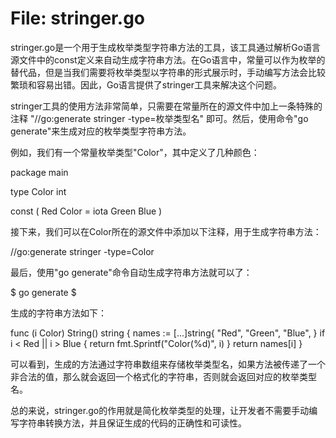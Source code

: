 # File: stringer.go

stringer.go是一个用于生成枚举类型字符串方法的工具，该工具通过解析Go语言源文件中的const定义来自动生成字符串方法。在Go语言中，常量可以作为枚举的替代品，但是当我们需要将枚举类型以字符串的形式展示时，手动编写方法会比较繁琐和容易出错。因此，Go语言提供了stringer工具来解决这个问题。

stringer工具的使用方法非常简单，只需要在常量所在的源文件中加上一条特殊的注释 "//go:generate stringer -type=枚举类型名" 即可。然后，使用命令"go generate"来生成对应的枚举类型字符串方法。

例如，我们有一个常量枚举类型"Color"，其中定义了几种颜色：

package main

type Color int

const (
    Red Color = iota
    Green
    Blue
)

接下来，我们可以在Color所在的源文件中添加以下注释，用于生成字符串方法：

//go:generate stringer -type=Color

最后，使用"go generate"命令自动生成字符串方法就可以了：

$ go generate
$

生成的字符串方法如下：

func (i Color) String() string {
    names := [...]string{
        "Red",
        "Green",
        "Blue",
    }
    if i < Red || i > Blue {
        return fmt.Sprintf("Color(%d)", i)
    }
    return names[i]
}

可以看到，生成的方法通过字符串数组来存储枚举类型名，如果方法被传递了一个非合法的值，那么就会返回一个格式化的字符串，否则就会返回对应的枚举类型名。

总的来说，stringer.go的作用就是简化枚举类型的处理，让开发者不需要手动编写字符串转换方法，并且保证生成的代码的正确性和可读性。

